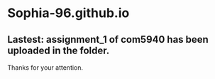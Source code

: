 # Sophia-96.github.io
<h2>Lastest: assignment_1 of com5940 has been uploaded in the folder.</h2>
Thanks for your attention.
